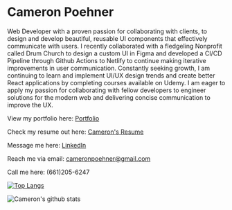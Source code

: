 # Cameron Poehner <br>

Web Developer with a proven passion for collaborating with clients, to design and develop beautiful, reusable UI components that effectively communicate with users. I recently collaborated with a fledgeling Nonprofit called Drum Church to design a custom UI in Figma and developed a CI/CD Pipeline through Github Actions to Netlify to continue making iterative improvements in user communication. Constantly seeking growth, I am continuing to learn and implement UI/UX design trends and create better React applications by completing courses available on Udemy. I am eager to apply my passion for collaborating with fellow developers to engineer solutions for the modern web and delivering concise communication to improve the UX. <br>

View my portfolio here: [Portfolio](https://cameronpoehner.com/) <br>

Check my resume out here: [Cameron's Resume](https://docs.google.com/document/d/1aG_N7DZbSbnK36UjneL0syh_t2EVXvObQL96j52qQAk/edit?usp=sharing)

Message me here: [LinkedIn](https://www.linkedin.com/in/cameron-poehner/)

Reach me via email: [cameronpoehner@gmail.com](mailto:cameronpoehner@gmail.com)

Call me here: (661)205-6247

[![Top Langs](https://github-readme-stats.vercel.app/api/top-langs/?username=cameron-poehner&layout=compact)](https://github.com/cameron-poehner/github-readme-stats) <br>

![Cameron's github stats](https://github-readme-stats.vercel.app/api?username=cameron-poehner&show_icons=true&theme=dark)
<!--
**cameron-poehner/cameron-poehner** is a ✨ _special_ ✨ repository because its `README.md` (this file) appears on your GitHub profile.


-->
